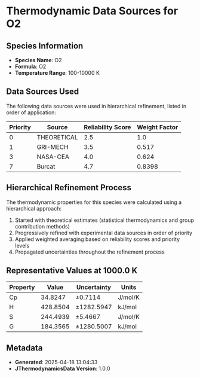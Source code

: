 # Thermodynamic Data Sources for O2

## Species Information
- **Species Name**: O2
- **Formula**: O2
- **Temperature Range**: 100-10000 K

## Data Sources Used
The following data sources were used in hierarchical refinement, listed in order of application:

| Priority | Source | Reliability Score | Weight Factor |
|----------|--------|-------------------|---------------|
| 0 | THEORETICAL | 2.5 | 1.0 |
| 1 | GRI-MECH | 3.5 | 0.517 |
| 3 | NASA-CEA | 4.0 | 0.624 |
| 7 | Burcat | 4.7 | 0.8398 |

## Hierarchical Refinement Process
The thermodynamic properties for this species were calculated using a hierarchical approach:

1. Started with theoretical estimates (statistical thermodynamics and group contribution methods)
2. Progressively refined with experimental data sources in order of priority
3. Applied weighted averaging based on reliability scores and priority levels
4. Propagated uncertainties throughout the refinement process

## Representative Values at 1000.0 K
| Property | Value | Uncertainty | Units |
|----------|-------|-------------|-------|
| Cp | 34.8247 | ±0.7114 | J/mol/K |
| H | 428.8504 | ±1282.5947 | kJ/mol |
| S | 244.4939 | ±5.4667 | J/mol/K |
| G | 184.3565 | ±1280.5007 | kJ/mol |

## Metadata
- **Generated**: 2025-04-18 13:04:33
- **JThermodynamicsData Version**: 1.0.0

